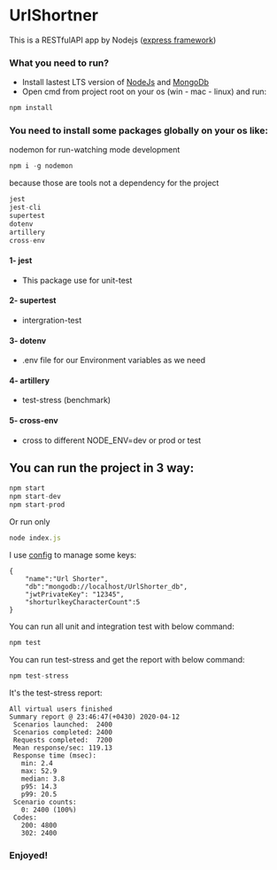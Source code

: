 # UrlShortner

This is a RESTfulAPI app by Nodejs ([express framework](https://github.com/expressjs/express))

### What you need to run?

* Install lastest LTS version of [NodeJs](http://nodejs.org) and [MongoDb](https://www.mongodb.com/download-center/community)
* Open cmd from project root on your os (win - mac - linux) and run:

```javascript
npm install
```

### You need to install some packages globally on your os like:

nodemon for run-watching mode development
```javascript
npm i -g nodemon 
```

because those are tools not a dependency for the project

```javascript
jest
jest-cli
supertest
dotenv
artillery
cross-env
```
#### 1- jest
* This package use for unit-test
#### 2- supertest
* intergration-test
#### 3- dotenv
* .env file for our Environment variables as we need
#### 4- artillery
* test-stress (benchmark)
#### 5- cross-env
* cross to different NODE_ENV=dev or prod or test



## You can run the project in 3 way:

```javascript
npm start
npm start-dev
npm start-prod
```
  
Or run only
 ```javascript
 node index.js
 ```

I use [config](https://www.npmjs.com/package/config) to manage some keys:

```
{
    "name":"Url Shorter",
    "db":"mongodb://localhost/UrlShorter_db",
    "jwtPrivateKey": "12345",
    "shorturlkeyCharacterCount":5
}
```

You can run all unit and integration test with below command:
 ```javascript
npm test
 ```

You can run test-stress and get the report with below command:
 ```javascript
npm test-stress
 ```

 It's the test-stress report:
 ```
All virtual users finished
Summary report @ 23:46:47(+0430) 2020-04-12
  Scenarios launched:  2400
  Scenarios completed: 2400
  Requests completed:  7200
  Mean response/sec: 119.13
  Response time (msec):
    min: 2.4
    max: 52.9
    median: 3.8
    p95: 14.3
    p99: 20.5
  Scenario counts:
    0: 2400 (100%)
  Codes:
    200: 4800
    302: 2400
 ```




 ### Enjoyed!



